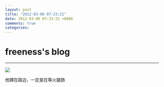 ```yaml
---
layout: post
title: "2012-03-06 07:33:21"
date: 2012-03-06 07:33:21 +0800
comments: true
categories: 
---
```


# freeness's blog

----------

![](http://okqmqrbgo.bkt.clouddn.com/201203060733211.jpg)

>
他蹲在路边，一定是在等火腿肠